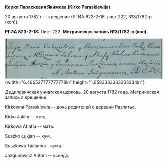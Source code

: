 **Керко Параскевия Якимова (Kirko Paraskiewija)**

20 августа 1782 г -- крещение (РГИА 823-2-18, лист 222, №3/1782-р
(коп)).

**РГИА 823-2-18:** Лист 222. **Метрическая запись №3/1782-р (коп).**

![](./media/22a846ff190746231594731f88e365e7153e367f.png){width="6.496527777777778in"
height="1.6583333333333334in"}

Дедиловичская униатская церковь. 20 августа 1782 года. Метрическая
запись о крещении.

Kirkowna Paraskiewia -- дочь родителей с деревни Разлитье.

Kirko Jakim -- отец.

Kirkowa Ahafia -- мать.

Suszko Łukjan -- кум.

Suszkowa Tacianna - кума.

Jazgunowicz Antoni -- ксёндз.
